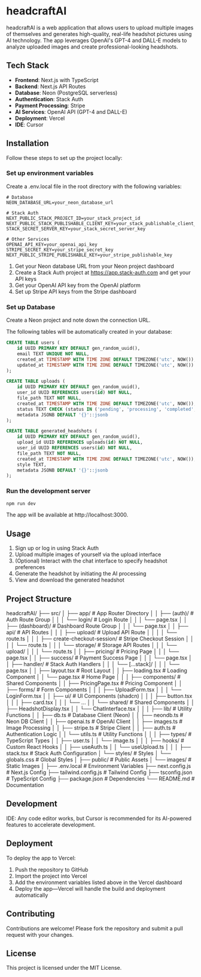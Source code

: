 # headcraftAI

headcraftAI is a web application that allows users to upload multiple images of themselves and generates high-quality, real-life headshot pictures using AI technology. The app leverages OpenAI's GPT-4 and DALL-E models to analyze uploaded images and create professional-looking headshots.

## Tech Stack

- **Frontend**: Next.js with TypeScript
- **Backend**: Next.js API Routes
- **Database**: Neon (PostgreSQL serverless)
- **Authentication**: Stack Auth
- **Payment Processing**: Stripe
- **AI Services**: OpenAI API (GPT-4 and DALL-E)
- **Deployment**: Vercel
- **IDE**: Cursor

## Installation

Follow these steps to set up the project locally:

### Set up environment variables
Create a .env.local file in the root directory with the following variables:
```env
# Database
NEON_DATABASE_URL=your_neon_database_url

# Stack Auth
NEXT_PUBLIC_STACK_PROJECT_ID=your_stack_project_id
NEXT_PUBLIC_STACK_PUBLISHABLE_CLIENT_KEY=your_stack_publishable_client_key
STACK_SECRET_SERVER_KEY=your_stack_secret_server_key

# Other Services
OPENAI_API_KEY=your_openai_api_key
STRIPE_SECRET_KEY=your_stripe_secret_key
NEXT_PUBLIC_STRIPE_PUBLISHABLE_KEY=your_stripe_publishable_key
```

1. Get your Neon database URL from your Neon project dashboard
2. Create a Stack Auth project at https://app.stack-auth.com and get your API keys
3. Get your OpenAI API key from the OpenAI platform
4. Set up Stripe API keys from the Stripe dashboard

### Set up Database
Create a Neon project and note down the connection URL.

The following tables will be automatically created in your database:

```sql
CREATE TABLE users (
    id UUID PRIMARY KEY DEFAULT gen_random_uuid(),
    email TEXT UNIQUE NOT NULL,
    created_at TIMESTAMP WITH TIME ZONE DEFAULT TIMEZONE('utc', NOW()),
    updated_at TIMESTAMP WITH TIME ZONE DEFAULT TIMEZONE('utc', NOW())
);

CREATE TABLE uploads (
    id UUID PRIMARY KEY DEFAULT gen_random_uuid(),
    user_id UUID REFERENCES users(id) NOT NULL,
    file_path TEXT NOT NULL,
    created_at TIMESTAMP WITH TIME ZONE DEFAULT TIMEZONE('utc', NOW()),
    status TEXT CHECK (status IN ('pending', 'processing', 'completed', 'failed')) DEFAULT 'pending',
    metadata JSONB DEFAULT '{}'::jsonb
);

CREATE TABLE generated_headshots (
    id UUID PRIMARY KEY DEFAULT gen_random_uuid(),
    upload_id UUID REFERENCES uploads(id) NOT NULL,
    user_id UUID REFERENCES users(id) NOT NULL,
    file_path TEXT NOT NULL,
    created_at TIMESTAMP WITH TIME ZONE DEFAULT TIMEZONE('utc', NOW()),
    style TEXT,
    metadata JSONB DEFAULT '{}'::jsonb
);
```

### Run the development server
```bash
npm run dev
```

The app will be available at http://localhost:3000.

## Usage
1. Sign up or log in using Stack Auth
2. Upload multiple images of yourself via the upload interface
3. (Optional) Interact with the chat interface to specify headshot preferences
4. Generate the headshot by initiating the AI processing
5. View and download the generated headshot

## Project Structure

headcraftAI/
├── src/
│   ├── app/                    # App Router Directory
│   │   ├── (auth)/            # Auth Route Group
│   │   │   └── login/         # Login Route
│   │   │       └── page.tsx
│   │   ├── (dashboard)/       # Dashboard Route Group
│   │   │   └── page.tsx
│   │   ├── api/               # API Routes
│   │   │   ├── upload/        # Upload API Route
│   │   │   │   └── route.ts
│   │   │   ├── create-checkout-session/ # Stripe Checkout Session
│   │   │   │   └── route.ts
│   │   │   └── storage/       # Storage API Routes
│   │   │       └── upload/
│   │   │           └── route.ts
│   │   ├── pricing/          # Pricing Page
│   │   │   └── page.tsx
│   │   ├── success/          # Payment Success Page
│   │   │   └── page.tsx
│   │   ├── handler/          # Stack Auth Handlers
│   │   │   └── [...stack]/
│   │   │       └── page.tsx
│   │   ├── layout.tsx         # Root Layout
│   │   ├── loading.tsx        # Loading Component
│   │   └── page.tsx           # Home Page
│   │
│   ├── components/            # Shared Components
│   │   ├── PricingPage.tsx    # Pricing Component
│   │   ├── forms/            # Form Components
│   │   │   ├── UploadForm.tsx
│   │   │   └── LoginForm.tsx
│   │   ├── ui/               # UI Components (shadcn)
│   │   │   ├── button.tsx
│   │   │   ├── card.tsx
│   │   │   └── ...
│   │   └── shared/           # Shared Components
│   │       ├── HeadshotDisplay.tsx
│   │       └── ChatInterface.tsx
│   │
│   ├── lib/                  # Utility Functions
│   │   ├── db.ts            # Database Client (Neon)
│   │   ├── neondb.ts        # Neon DB Client
│   │   ├── openai.ts        # OpenAI Client
│   │   ├── images.ts        # Image Processing
│   │   ├── stripe.ts        # Stripe Client
│   │   ├── auth.ts          # Authentication Logic
│   │   └── utils.ts         # Utility Functions
│   │
│   ├── types/               # TypeScript Types
│   │   ├── user.ts
│   │   └── image.ts
│   │
│   ├── hooks/              # Custom React Hooks
│   │   ├── useAuth.ts
│   │   └── useUpload.ts
│   │
│   ├── stack.tsx           # Stack Auth Configuration
│   └── styles/             # Styles
│       └── globals.css     # Global Styles
│
├── public/                 # Public Assets
│   └── images/            # Static Images
│
├── .env.local             # Environment Variables
├── next.config.js         # Next.js Config
├── tailwind.config.js     # Tailwind Config
├── tsconfig.json          # TypeScript Config
├── package.json           # Dependencies
└── README.md             # Documentation

## Development
IDE: Any code editor works, but Cursor is recommended for its AI-powered features to accelerate development.

## Deployment
To deploy the app to Vercel:
1. Push the repository to GitHub
2. Import the project into Vercel
3. Add the environment variables listed above in the Vercel dashboard
4. Deploy the app—Vercel will handle the build and deployment automatically

## Contributing
Contributions are welcome! Please fork the repository and submit a pull request with your changes.

## License
This project is licensed under the MIT License.

